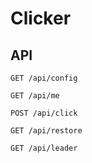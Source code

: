 # Clicker

## API

`GET /api/config`

`GET /api/me`

`POST /api/click`

`GET /api/restore`

`GET /api/leader`